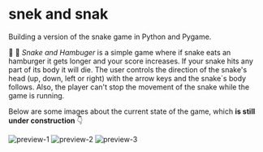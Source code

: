 # snek and snak

Building a version of the snake game in Python and Pygame.

:snake: :apple: *Snake and Hambuger* is a simple game where if snake eats an
hamburger it gets longer and your score increases. If your snake hits any part of
its body it will die. The user controls the direction of the snake's head (up, down,
left or right) with the arrow keys and the snake´s body follows. Also, the player
can't stop the movement of the snake while the game is running.

Below are some images about the current state of the game, which **is still under
construction** :point_down:

<image src="preview-1.png" alt="preview-1">

<image src=" " alt="preview-2">

<image src=" " alt="preview-3">
